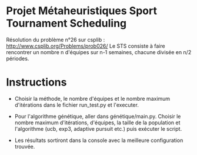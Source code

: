 # Projet Métaheuristiques Sport Tournament Scheduling
Résolution du problème n°26 sur csplib :  http://www.csplib.org/Problems/prob026/
Le STS consiste à faire rencontrer un nombre n d'équipes sur n-1 semaines, chacune divisée en n/2 périodes. 

# Instructions  
- Choisir la méthode, le nombre d'équipes et le nombre maximum d'itérations dans le fichier run_test.py et l'executer. 
- Pour l'algorithme génétique, aller dans génétique/main.py. Choisir le nombre maximum d'itérations, d'équipes, la taille de la population et l'algorithme (ucb, exp3, adaptive pursuit etc.) puis exécuter le script. 

- Les résultats sortiront dans la console avec la meilleure configuration trouvée. 
